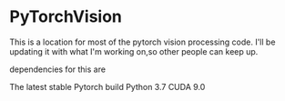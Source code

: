 # PyTorchVision
This is a location for most of the pytorch vision processing code. I'll be updating it with what I'm working on,so other people can keep up.


dependencies for this are

The latest stable Pytorch build
Python 3.7
CUDA 9.0
